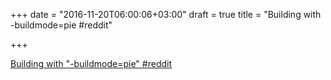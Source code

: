 +++
date = "2016-11-20T06:00:06+03:00"
draft = true
title = "Building with -buildmode=pie  #reddit"

+++

<p><a href="https://t.co/mLvMHhC3yn">Building with "-buildmode=pie"  #reddit</a></p>
